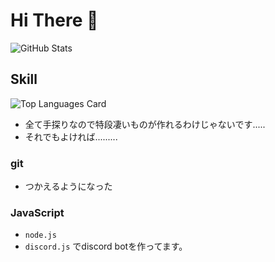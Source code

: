 # Hi There 👋
![GitHub Stats](https://github-readme-stats.vercel.app/api?username=Meru92&&show_icons=true&bg_color=30,e96443,904e95&title_color=fff&text_color=fff&count_private=true)
## Skill
![Top Languages Card](https://github-readme-stats.vercel.app/api/top-langs/?username=Meru92&bg_color=30,e96443,904e95&title_color=fff&text_color=fff)
- 全て手探りなので特段凄いものが作れるわけじゃないです.....
- それでもよければ.........
### git
- つかえるようになった
### JavaScript
- `node.js`
- `discord.js` でdiscord botを作ってます。
